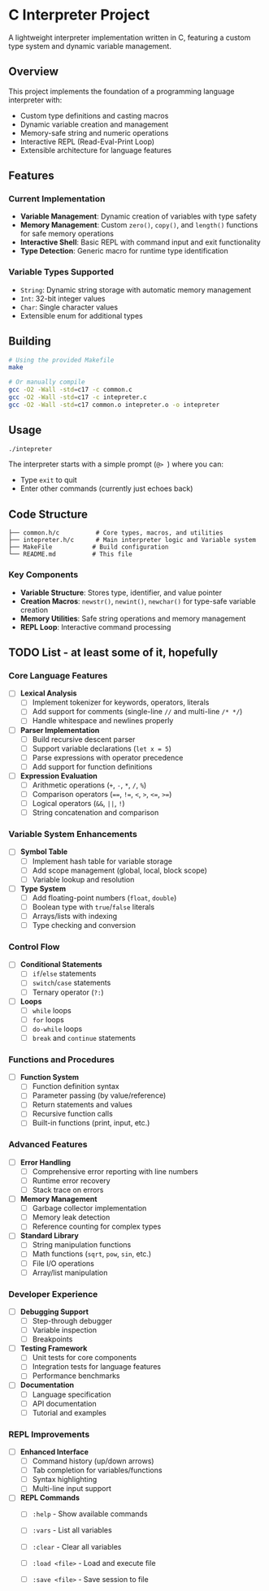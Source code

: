 # C Interpreter Project

A lightweight interpreter implementation written in C, featuring a custom type system and dynamic variable management.

## Overview

This project implements the foundation of a programming language interpreter with:
- Custom type definitions and casting macros
- Dynamic variable creation and management  
- Memory-safe string and numeric operations
- Interactive REPL (Read-Eval-Print Loop)
- Extensible architecture for language features

## Features

### Current Implementation
- **Variable Management**: Dynamic creation of variables with type safety
- **Memory Management**: Custom `zero()`, `copy()`, and `length()` functions for safe memory operations
- **Interactive Shell**: Basic REPL with command input and exit functionality
- **Type Detection**: Generic macro for runtime type identification

### Variable Types Supported
- `String`: Dynamic string storage with automatic memory management
- `Int`: 32-bit integer values  
- `Char`: Single character values
- Extensible enum for additional types

## Building

```bash
# Using the provided Makefile
make

# Or manually compile
gcc -O2 -Wall -std=c17 -c common.c
gcc -O2 -Wall -std=c17 -c intepreter.c  
gcc -O2 -Wall -std=c17 common.o intepreter.o -o intepreter
```

## Usage

```bash
./intepreter
```

The interpreter starts with a simple prompt (`@> `) where you can:
- Type `exit` to quit
- Enter other commands (currently just echoes back)

## Code Structure

```
├── common.h/c          # Core types, macros, and utilities
├── intepreter.h/c      # Main interpreter logic and Variable system
├── MakeFile           # Build configuration
└── README.md          # This file
```

### Key Components

- **Variable Structure**: Stores type, identifier, and value pointer
- **Creation Macros**: `newstr()`, `newint()`, `newchar()` for type-safe variable creation
- **Memory Utilities**: Safe string operations and memory management
- **REPL Loop**: Interactive command processing

## TODO List - at least some of it, hopefully

### Core Language Features
- [ ] **Lexical Analysis**
  - [ ] Implement tokenizer for keywords, operators, literals
  - [ ] Add support for comments (single-line `//` and multi-line `/* */`)
  - [ ] Handle whitespace and newlines properly

- [ ] **Parser Implementation**
  - [ ] Build recursive descent parser
  - [ ] Support variable declarations (`let x = 5`)
  - [ ] Parse expressions with operator precedence
  - [ ] Add support for function definitions

- [ ] **Expression Evaluation**
  - [ ] Arithmetic operations (`+`, `-`, `*`, `/`, `%`)
  - [ ] Comparison operators (`==`, `!=`, `<`, `>`, `<=`, `>=`)
  - [ ] Logical operators (`&&`, `||`, `!`)
  - [ ] String concatenation and comparison

### Variable System Enhancements
- [ ] **Symbol Table**
  - [ ] Implement hash table for variable storage
  - [ ] Add scope management (global, local, block scope)
  - [ ] Variable lookup and resolution

- [ ] **Type System**
  - [ ] Add floating-point numbers (`float`, `double`)
  - [ ] Boolean type with `true`/`false` literals
  - [ ] Arrays/lists with indexing
  - [ ] Type checking and conversion

### Control Flow
- [ ] **Conditional Statements**
  - [ ] `if`/`else` statements
  - [ ] `switch`/`case` statements
  - [ ] Ternary operator (`?:`)

- [ ] **Loops**
  - [ ] `while` loops
  - [ ] `for` loops  
  - [ ] `do-while` loops
  - [ ] `break` and `continue` statements

### Functions and Procedures
- [ ] **Function System**
  - [ ] Function definition syntax
  - [ ] Parameter passing (by value/reference)
  - [ ] Return statements and values
  - [ ] Recursive function calls
  - [ ] Built-in functions (print, input, etc.)

### Advanced Features
- [ ] **Error Handling**
  - [ ] Comprehensive error reporting with line numbers
  - [ ] Runtime error recovery
  - [ ] Stack trace on errors

- [ ] **Memory Management**
  - [ ] Garbage collector implementation
  - [ ] Memory leak detection
  - [ ] Reference counting for complex types

- [ ] **Standard Library**
  - [ ] String manipulation functions
  - [ ] Math functions (`sqrt`, `pow`, `sin`, etc.)
  - [ ] File I/O operations
  - [ ] Array/list manipulation

### Developer Experience
- [ ] **Debugging Support**
  - [ ] Step-through debugger
  - [ ] Variable inspection
  - [ ] Breakpoints

- [ ] **Testing Framework**
  - [ ] Unit tests for core components
  - [ ] Integration tests for language features
  - [ ] Performance benchmarks

- [ ] **Documentation**
  - [ ] Language specification
  - [ ] API documentation
  - [ ] Tutorial and examples

### REPL Improvements
- [ ] **Enhanced Interface**
  - [ ] Command history (up/down arrows)
  - [ ] Tab completion for variables/functions
  - [ ] Syntax highlighting
  - [ ] Multi-line input support

- [ ] **REPL Commands**
  - [ ] `:help` - Show available commands
  - [ ] `:vars` - List all variables  
  - [ ] `:clear` - Clear all variables
  - [ ] `:load <file>` - Load and execute file
  - [ ] `:save <file>` - Save session to file

